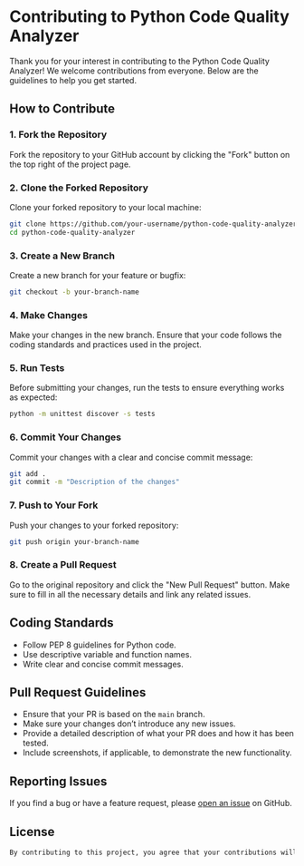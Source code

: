 # Contributing to Python Code Quality Analyzer

Thank you for your interest in contributing to the Python Code Quality Analyzer! We welcome contributions from everyone. Below are the guidelines to help you get started.

## How to Contribute

### 1. Fork the Repository

Fork the repository to your GitHub account by clicking the "Fork" button on the top right of the project page.

### 2. Clone the Forked Repository

Clone your forked repository to your local machine:

```bash
git clone https://github.com/your-username/python-code-quality-analyzer.git
cd python-code-quality-analyzer
```

### 3. Create a New Branch

Create a new branch for your feature or bugfix:

```bash
git checkout -b your-branch-name
```

### 4. Make Changes

Make your changes in the new branch. Ensure that your code follows the coding standards and practices used in the project.

### 5. Run Tests

Before submitting your changes, run the tests to ensure everything works as expected:

```bash
python -m unittest discover -s tests
```

### 6. Commit Your Changes

Commit your changes with a clear and concise commit message:

```bash
git add .
git commit -m "Description of the changes"
```

### 7. Push to Your Fork

Push your changes to your forked repository:

```bash
git push origin your-branch-name
```

### 8. Create a Pull Request

Go to the original repository and click the "New Pull Request" button. Make sure to fill in all the necessary details and link any related issues.

## Coding Standards

- Follow PEP 8 guidelines for Python code.
- Use descriptive variable and function names.
- Write clear and concise commit messages.

## Pull Request Guidelines

- Ensure that your PR is based on the `main` branch.
- Make sure your changes don’t introduce any new issues.
- Provide a detailed description of what your PR does and how it has been tested.
- Include screenshots, if applicable, to demonstrate the new functionality.

## Reporting Issues

If you find a bug or have a feature request, please [open an issue](https://github.com/tarunsha009/python-code-quality-analyzer/issues) on GitHub.

## License

```markdown
By contributing to this project, you agree that your contributions will be licensed under the MIT License.
```

